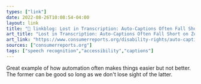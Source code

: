 ```yaml
---
types: ["link"]
date: 2022-08-26T10:08:54-04:00
layout: link
title: "🔗 linkblog: Lost in Transcription: Auto-Captions Often Fall Short on Zoom, Facebook, Others - Consumer Reports'"
art_title: "Lost in Transcription: Auto-Captions Often Fall Short on Zoom, Facebook, Others - Consumer Reports"
art_link: "https://www.consumerreports.org/disability-rights/auto-captions-often-fall-short-on-zoom-facebook-and-others-a9742392879/"
sources: ["consumerreports.org"]
tags: ["speech recognition","accessibility","captions"]
---
```

Great example of how automation often makes things easier but not better. The former can be good so long as we don't lose sight of the latter.
 
